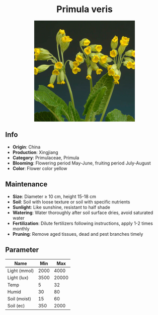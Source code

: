 <h1 align='center'>Primula veris</h1>
<p align="center">
    <img 
        align='center'
        width='320'
        src="../images/primula veris.png" 
        alt='Primula veris' />
</p>

## Info

 - **Origin**: China
 - **Production**: Xingjiang
 - **Category**: Primulaceae, Primula
 - **Blooming**: Flowering period May-June, fruiting period July-August
 - **Color**: Flower color yellow

## Maintenance

 - **Size**: Diameter ≥ 10 cm, height 15-18 cm
 - **Soil**: Soil with loose texture or soil with specific nutrients
 - **Sunlight**: Like sunshine, resistant to half shade
 - **Watering**: Water thoroughly after soil surface dries, avoid saturated water
 - **Fertilization**: Dilute fertilizers following instructions, apply 1-2 times monthly
 - **Pruning**: Remove aged tissues, dead and pest branches timely

## Parameter

| Name         | Min  | Max   |
|--------------|------|-------|
| Light (mmol) | 2000 | 4000  |
| Light (lux)  | 3500 | 20000 |
| Temp         | 5    | 32    |
| Humid        | 30   | 80    |
| Soil (moist) | 15   | 60    |
| Soil (ec)    | 350  | 2000  |